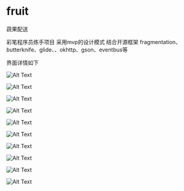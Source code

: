 # fruit
蔬果配送

彩笔程序员练手项目
采用mvp的设计模式 结合开源框架 fragmentation、butterknife、glide、、okhttp、gson、eventbus等 

界面详情如下

![Alt Text](https://github.com/xuritian317/fruit/blob/master/Screenshots/1.png)

![Alt Text](https://github.com/xuritian317/fruit/blob/master/Screenshots/2.png)

![Alt Text](https://github.com/xuritian317/fruit/blob/master/Screenshots/3.png)

![Alt Text](https://github.com/xuritian317/fruit/blob/master/Screenshots/4.png)

![Alt Text](https://github.com/xuritian317/fruit/blob/master/Screenshots/5.png)

![Alt Text](https://github.com/xuritian317/fruit/blob/master/Screenshots/6.png)

![Alt Text](https://github.com/xuritian317/fruit/blob/master/Screenshots/7.png)

![Alt Text](https://github.com/xuritian317/fruit/blob/master/Screenshots/8.png)

![Alt Text](https://github.com/xuritian317/fruit/blob/master/Screenshots/9.png)

![Alt Text](https://github.com/xuritian317/fruit/blob/master/Screenshots/10.png)

